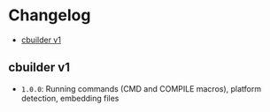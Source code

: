 # Changelog
* [cbuilder v1](#cbuilder-v1)

## cbuilder v1
- `1.0.0`: Running commands (CMD and COMPILE macros), platform detection, embedding files
